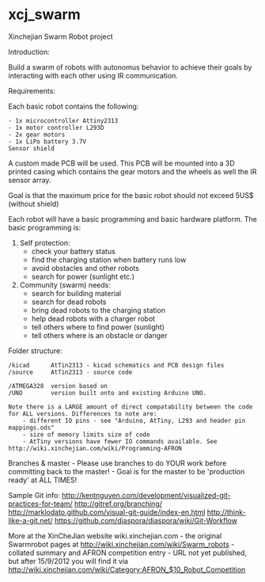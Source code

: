 xcj_swarm
=========

Xinchejian Swarm Robot project

Introduction:

Build a swarm of robots with autonomus behavior to achieve their goals by interacting with each other using IR communication.

Requirements:

Each basic robot contains the following:
	
	- 1x microcontroller Attiny2313
	- 1x motor controller L293D
	- 2x gear motors
	- 1x LiPo battery 3.7V
	Sensor shield

A custom made PCB will be used. This PCB will be mounted into a 3D printed casing which contains the gear motors and the wheels as well the IR sensor array.

Goal is that the maximum price for the basic robot should not exceed 5US$ (without shield)


Each robot will have a basic programming and basic hardware platform. 
The basic programming is:

1. Self protection: 
	- check your battery status
	- find the charging station when battery runs low
	- avoid obstacles and other robots
	- search for power (sunlight etc.)
2. Community (swarm) needs:
	- search for building material
	- search for dead robots
	- bring dead robots to the charging station
	- help dead robots with a charger robot
	- tell others where to find power (sunlight)
	- tell others where is an obstacle or danger

Folder structure:

	/kicad 		AtTin2313 - kicad schematics and PCB design files
	/source		AtTin2313 - source code

	/ATMEGA328	version based on 
	/UNO		version built onto and existing Arduino UNO.

	Note there is a LARGE amount of direct compatability between the code for ALL versions. Differences to note are:
		- different IO pins - see "Arduino, AtTiny, L293 and header pin mappings.ods"
		- size of memory limits size of code
		- AtTiny versions have fewer IO commands available. See http://wiki.xinchejian.com/wiki/Programming-AFRON

Branches & master
	- Please use branches to do YOUR work before committing back to the master!
	- Goal is for the master to be 'production ready' at ALL TIMES!

Sample Git info:
    http://kentnguyen.com/development/visualized-git-practices-for-team/
    http://gitref.org/branching/
    http://marklodato.github.com/visual-git-guide/index-en.html
    http://think-like-a-git.net/
    https://github.com/diaspora/diaspora/wiki/Git-Workflow



More at the XinCheJian website wiki.xinchejian.com 
	- the original Swarmrobot pages at http://wiki.xinchejian.com/wiki/Swarm_robots
	- collated summary and AFRON competition entry
		 - URL not yet published, but after 15/9/2012 you will find it via 
				http://wiki.xinchejian.com/wiki/Category:AFRON_$10_Robot_Competition



